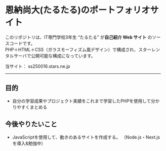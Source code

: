 # 恩納尚大(たるたる)のポートフォリオサイト

このリポジトリは、IT専門学校3年生 “たるたる” が**自己紹介 Web サイト** のソースコードです。  
PHP＋HTML＋CSS（ガラスモーフィズム風デザイン）で構成され、スターレンタルサーバで公開可能な構成になっています。

当サイト：
ss250016.stars.ne.jp

---

## 目的

- 自分の学習成果やプロジェクト実績をこれまで学習したPHPを使用して分かりやすくまとめる

## 今後やりたいこと
- JavaScriptを使用して、動きのあるサイトを作成する。
  （Node.js・Next.jsを導入&勉強中）
  

